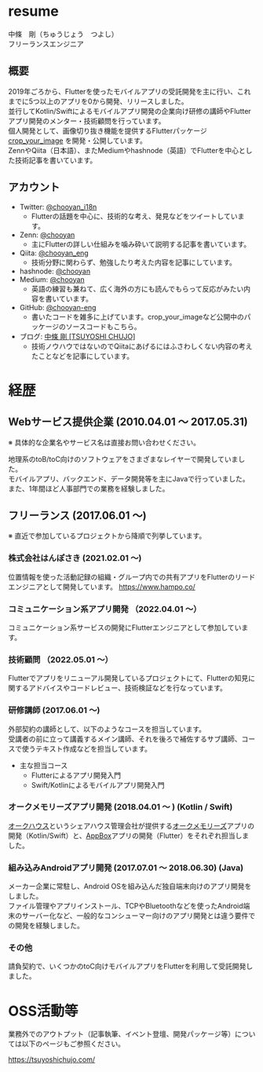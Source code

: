 # resume
中條　剛（ちゅうじょう　つよし）  
フリーランスエンジニア

## 概要
2019年ごろから、Flutterを使ったモバイルアプリの受託開発を主に行い、これまでに5つ以上のアプリを0から開発、リリースしました。  
並行してKotlin/Swiftによるモバイルアプリ開発の企業向け研修の講師やFlutterアプリ開発のメンター・技術顧問を行っています。  
個人開発として、画像切り抜き機能を提供するFlutterパッケージ [crop_your_image](https://pub.dev/packages/crop_your_image) を開発・公開しています。  
ZennやQiita（日本語）、またMediumやhashnode（英語）でFlutterを中心とした技術記事を書いています。

## アカウント

* Twitter: [@chooyan_i18n](https://www.twitter.com/chooyan_i18n)
  * Flutterの話題を中心に、技術的な考え、発見などをツイートしています。
* Zenn: [@chooyan](https://zenn.dev/chooyan)
  * 主にFlutterの詳しい仕組みを噛み砕いて説明する記事を書いています。
* Qiita: [@chooyan_eng](https://qiita.com/chooyan_eng)
  * 技術分野に関わらず、勉強したり考えた内容を記事にしています。
* hashnode: [@chooyan](https://chooyan.hashnode.dev/)
* Medium: [@chooyan](https://medium.com/@chooyan)
  * 英語の練習も兼ねて、広く海外の方にも読んでもらって反応がみたい内容を書いています。
* GitHub: [@chooyan-eng](https://www.github.com/chooyan-eng)
  * 書いたコードを雑多に上げています。crop_your_imageなど公開中のパッケージのソースコードもこちら。
* ブログ: [中條 剛 [TSUYOSHI CHUJO]](https://tsuyoshichujo.com/)
  * 技術ノウハウではないのでQiitaにあげるにはふさわしくない内容の考えたことなどを記事にしています。
  
# 経歴

## Webサービス提供企業 (2010.04.01 〜 2017.05.31)

※ 具体的な企業名やサービス名は直接お問い合わせください。

地理系のtoB/toC向けのソフトウェアをさまざまなレイヤーで開発していました。  
モバイルアプリ、バックエンド、データ開発等を主にJavaで行っていました。また、1年間ほど人事部門での業務を経験しました。

## フリーランス (2017.06.01 〜)

※ 直近で参加しているプロジェクトから降順で列挙しています。

### 株式会社はんぽさき (2021.02.01 〜)

位置情報を使った活動記録の組織・グループ内での共有アプリをFlutterのリードエンジニアとして開発しています。
https://www.hampo.co/

### コミュニケーション系アプリ開発 （2022.04.01 〜）

コミュニケーション系サービスの開発にFlutterエンジニアとして参加しています。

### 技術顧問 （2022.05.01 〜）

Flutterでアプリをリニューアル開発しているプロジェクトにて、Flutterの知見に関するアドバイスやコードレビュー、技術検証などを行なっています。

### 研修講師 (2017.06.01 〜)

外部契約の講師として、以下のようなコースを担当しています。  
受講者の前に立って講義するメイン講師、それを後ろで補佐するサブ講師、コースで使うテキスト作成などを担当しています。

* 主な担当コース 
  * Flutterによるアプリ開発入門
  * Swift/Kotlinによるモバイルアプリ開発入門

### オークメモリーズアプリ開発 (2018.04.01 〜 ) (Kotlin / Swift)
[オークハウス](https://www.oakhouse.jp)というシェアハウス管理会社が提供する[オークメモリーズ](https://www.oakhouse.jp/oakworker/memories/)アプリの開発（Kotlin/Swift）と、[AppBox](https://www.oakhouse.jp/appbox)アプリの開発（Flutter）をそれぞれ担当しました。

### 組み込みAndroidアプリ開発 (2017.07.01 〜 2018.06.30) (Java)
メーカー企業に常駐し、Android OSを組み込んだ独自端末向けのアプリ開発をしました。  
ファイル管理やアプリインストール、TCPやBluetoothなどを使ったAndroid端末のサーバー化など、一般的なコンシューマー向けのアプリ開発とは違う要件での開発を経験しました。

### その他
請負契約で、いくつかのtoC向けモバイルアプリをFlutterを利用して受託開発しました。

# OSS活動等

業務外でのアウトプット（記事執筆、イベント登壇、開発パッケージ等）については以下のページもご参照ください。

https://tsuyoshichujo.com/
